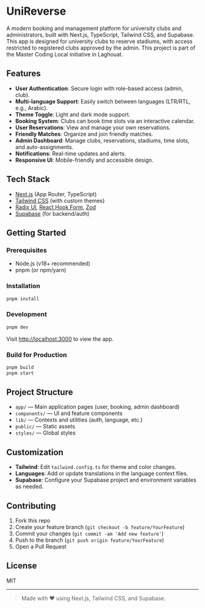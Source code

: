 # UniReverse

A modern booking and management platform for university clubs and administrators, built with Next.js, TypeScript, Tailwind CSS, and Supabase. This app is designed for university clubs to reserve stadiums, with access restricted to registered clubs approved by the admin. This project is part of the Master Coding Local initiative in Laghouat.

## Features

- **User Authentication**: Secure login with role-based access (admin, club).
- **Multi-language Support**: Easily switch between languages (LTR/RTL, e.g., Arabic).
- **Theme Toggle**: Light and dark mode support.
- **Booking System**: Clubs can book time slots via an interactive calendar.
- **User Reservations**: View and manage your own reservations.
- **Friendly Matches**: Organize and join friendly matches.
- **Admin Dashboard**: Manage clubs, reservations, stadiums, time slots, and auto-assignments.
- **Notifications**: Real-time updates and alerts.
- **Responsive UI**: Mobile-friendly and accessible design.

## Tech Stack

- [Next.js](https://nextjs.org/) (App Router, TypeScript)
- [Tailwind CSS](https://tailwindcss.com/) (with custom themes)
- [Radix UI](https://www.radix-ui.com/), [React Hook Form](https://react-hook-form.com/), [Zod](https://zod.dev/)
- [Supabase](https://supabase.com/) (for backend/auth)

## Getting Started

### Prerequisites
- Node.js (v18+ recommended)
- pnpm (or npm/yarn)

### Installation

```bash
pnpm install
```

### Development

```bash
pnpm dev
```

Visit [http://localhost:3000](http://localhost:3000) to view the app.

### Build for Production

```bash
pnpm build
pnpm start
```

## Project Structure

- `app/` — Main application pages (user, booking, admin dashboard)
- `components/` — UI and feature components
- `lib/` — Contexts and utilities (auth, language, etc.)
- `public/` — Static assets
- `styles/` — Global styles

## Customization

- **Tailwind**: Edit `tailwind.config.ts` for theme and color changes.
- **Languages**: Add or update translations in the language context files.
- **Supabase**: Configure your Supabase project and environment variables as needed.

## Contributing

1. Fork this repo
2. Create your feature branch (`git checkout -b feature/YourFeature`)
3. Commit your changes (`git commit -am 'Add new feature'`)
4. Push to the branch (`git push origin feature/YourFeature`)
5. Open a Pull Request

## License

MIT

---

> Made with ❤️ using Next.js, Tailwind CSS, and Supabase. 
